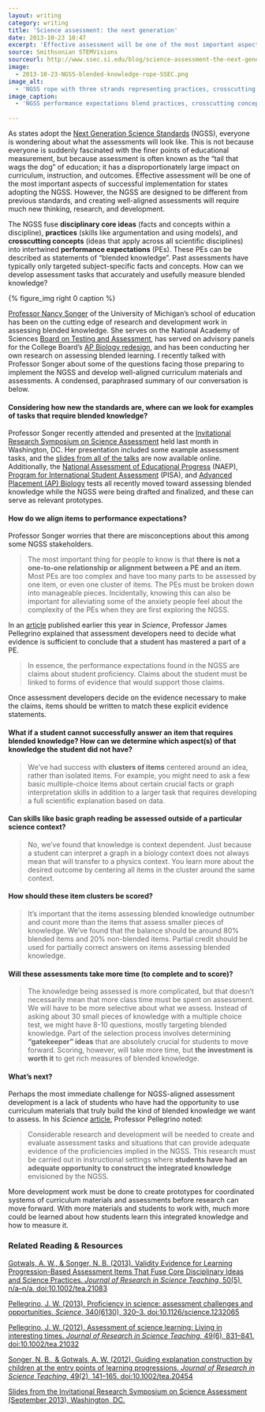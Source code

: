 ```yaml
---
layout: writing
category: writing
title: 'Science assessment: the next generation'
date: 2013-10-23 10:47
excerpt: 'Effective assessment will be one of the most important aspects of successful implementation for states adopting the NGSS. How can we develop assessment tasks that accurately measure blended knowledge?'
source: Smithsonian STEMVisions
sourceurl: http://www.ssec.si.edu/blog/science-assessment-the-next-generation#.Ut6X2mQo62w
image:
  - 2013-10-23-NGSS-blended-knowledge-rope-SSEC.png
image_alt:
  - 'NGSS rope with three strands representing practices, crosscutting concepts, and core ideas'
image_caption:
  - 'NGSS performance expectations blend practices, crosscutting concepts, and core ideas. Image by the Smithsonian Science Education Center (SSEC).'
  
---
```


As states adopt the [Next Generation Science Standards](http://www.nextgenscience.org/next-generation-science-standards) (NGSS), everyone is wondering about what the assessments will look like. This is not because everyone is suddenly fascinated with the finer points of educational measurement, but because assessment is often known as the “tail that wags the dog” of education; it has a disproportionately large impact on curriculum, instruction, and outcomes. Effective assessment will be one of the most important aspects of successful implementation for states adopting the NGSS. However, the NGSS are designed to be different from previous standards, and creating well-aligned assessments will require much new thinking, research, and development. 

The NGSS fuse **disciplinary core ideas** (facts and concepts within a discipline), **practices** (skills like argumentation and using models), and **crosscutting concepts** (ideas that apply across all scientific disciplines) into intertwined **performance expectations** (PEs). These PEs can be described as statements of “blended knowledge”. Past assessments have typically only targeted subject-specific facts and concepts. How can we develop assessment tasks that accurately and usefully measure blended knowledge? 

{% figure_img right 0 caption %}

[Professor Nancy Songer](http://sitemaker.umich.edu/songer/home) of the University of Michigan’s school of education has been on the cutting edge of research and development work in assessing blended knowledge. She serves on the National Academy of Sciences [Board on Testing and Assessment](http://sites.nationalacademies.org/DBASSE/BOTA/index.htm), has served on advisory panels for the College Board’s [AP Biology redesign](http://www.nytimes.com/2011/01/09/education/edlife/09ap-t.html?pagewanted=all&_r=1&), and has been conducting her own research on assessing blended learning. I recently talked with Professor Songer about some of the questions facing those preparing to implement the NGSS and develop well-aligned curriculum materials and assessments. A condensed, paraphrased summary of our conversation is below. 

#### Considering how new the standards are, where can we look for examples of tasks that require blended knowledge?

Professor Songer recently attended and presented at the [Invitational Research Symposium on Science Assessment](http://www.k12center.org/events/research_meetings/science_assessment.html) held last month in Washington, DC. Her presentation included some example assessment tasks, and the [slides from all of the talks](http://www.k12center.org/events/research_meetings/science_assessment.html) are now available online. Additionally, the [National Assessment of Educational Progress](http://www.naepnet.org/imis15_prod/NAEPPub/Home/NAEPPub/Home.aspx) (NAEP), [Program for International Student Assessment](http://www.oecd.org/pisa/) (PISA), and [Advanced Placement (AP) Biology](http://apcentral.collegeboard.com/apc/public/courses/teachers_corner/2117.html) tests all recently moved toward assessing blended knowledge while the NGSS were being drafted and finalized, and these can serve as relevant prototypes.  

#### How do we align items to performance expectations?

Professor Songer worries that there are misconceptions about this among some NGSS stakeholders.

> The most important thing for people to know is that **there is not a one-to-one relationship or alignment between a PE and an item**. Most PEs are too complex and have too many parts to be assessed by one item, or even one cluster of items. The PEs must be broken down into manageable pieces. Incidentally, knowing this can also be important for alleviating some of the anxiety people feel about the complexity of the PEs when they are first exploring the NGSS.   

In an [article](http://www.sciencemag.org/content/340/6130/320.abstract) published earlier this year in *Science*, Professor James Pellegrino explained that assessment developers need to decide what evidence is sufficient to conclude that a student has mastered a part of a PE. 

> In essence, the performance expectations found in the NGSS are claims about student proficiency. Claims about the student must be linked to forms of evidence that would support those claims.

Once assessment developers decide on the evidence necessary to make the claims, items should be written to match these explicit evidence statements. 


#### What if a student cannot successfully answer an item that requires blended knowledge? How can we determine which aspect(s) of that knowledge the student did not have?

> We’ve had success with **clusters of items** centered around an idea, rather than isolated items. For example, you might need to ask a few basic multiple-choice items about certain crucial facts or graph interpretation skills in addition to a larger task that requires developing a full scientific explanation based on data. 

#### Can skills like basic graph reading be assessed outside of a particular science context?

> No, we’ve found that knowledge is context dependent. Just because a student can interpret a graph in a biology context does not always mean that will transfer to a physics context. You learn more about the desired outcome by centering all items in the cluster around the same context.  

#### How should these item clusters be scored?

> It’s important that the items assessing blended knowledge outnumber and count more than the items that assess smaller pieces of knowledge. We’ve found that the balance should be around 80% blended items and 20% non-blended items. Partial credit should be used for partially correct answers on items assessing blended knowledge.   

#### Will these assessments take more time (to complete and to score)?

> The knowledge being assessed is more complicated, but that doesn’t necessarily mean that more class time must be spent on assessment. We will have to be more selective about what we assess. Instead of asking about 30 small pieces of knowledge with a multiple choice test, we might have 8-10 questions, mostly targeting blended knowledge. Part of the selection process involves determining **“gatekeeper” ideas** that are absolutely crucial for students to move forward. Scoring, however, will take more time, but **the investment is worth it** to get rich measures of blended knowledge. 

#### What’s next?

Perhaps the most immediate challenge for NGSS-aligned assessment development is a lack of students who have had the opportunity to use curriculum materials that truly build the kind of blended knowledge we want to assess. In his *Science* [article](http://www.sciencemag.org/content/340/6130/320.abstract), Professor Pellegrino noted:

>Considerable research and development will be needed to create and evaluate assessment tasks and situations that can provide adequate evidence of the proficiencies implied in the NGSS. This research must be carried out in instructional settings where **students have had an adequate opportunity to construct the integrated knowledge** envisioned by the NGSS. 

More development work must be done to create prototypes for coordinated systems of curriculum materials and assessments before research can move forward. With more materials and students to work with, much more could be learned about how students learn this integrated knowledge and how to measure it. 


### Related Reading & Resources

[Gotwals, A. W., & Songer, N. B. (2013). Validity Evidence for Learning Progression-Based Assessment Items That Fuse Core Disciplinary Ideas and Science Practices. *Journal of Research in Science Teaching*, 50(5), n/a–n/a. doi:10.1002/tea.21083](http://onlinelibrary.wiley.com/doi/10.1002/tea.21083/abstract)

[Pellegrino, J. W. (2013). Proficiency in science: assessment challenges and opportunities. *Science*, 340(6130), 320–3. doi:10.1126/science.1232065](http://www.sciencemag.org/content/340/6130/320.abstract)

[Pellegrino, J. W. (2012). Assessment of science learning: Living in interesting times. *Journal of Research in Science Teaching*, 49(6), 831–841. doi:10.1002/tea.21032](http://onlinelibrary.wiley.com/doi/10.1002/tea.21032/abstract)

[Songer, N. B., & Gotwals, A. W. (2012). Guiding explanation construction by children at the entry points of learning progressions. *Journal of Research in Science Teaching*, 49(2), 141–165. doi:10.1002/tea.20454](http://onlinelibrary.wiley.com/doi/10.1002/tea.20454/abstract)

[Slides from the Invitational Research Symposium on Science Assessment (September 2013), Washington, DC.](http://www.k12center.org/events/research_meetings/science_assessment.html)


